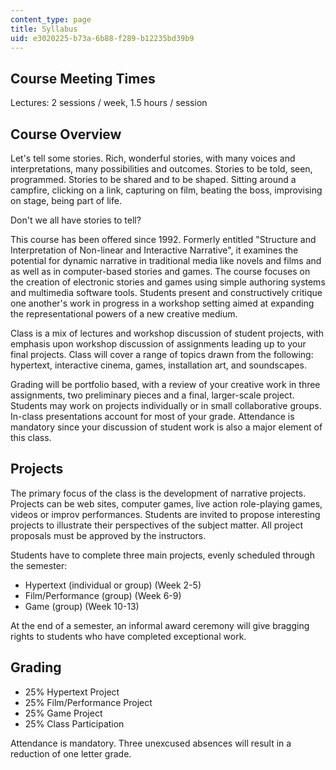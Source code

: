 ```yaml
---
content_type: page
title: Syllabus
uid: e3020225-b73a-6b88-f289-b12235bd39b9
---
```


Course Meeting Times
--------------------

Lectures: 2 sessions / week, 1.5 hours / session

Course Overview
---------------

Let's tell some stories. Rich, wonderful stories, with many voices and interpretations, many possibilities and outcomes. Stories to be told, seen, programmed. Stories to be shared and to be shaped. Sitting around a campfire, clicking on a link, capturing on film, beating the boss, improvising on stage, being part of life.

Don't we all have stories to tell?

This course has been offered since 1992. Formerly entitled "Structure and Interpretation of Non-linear and Interactive Narrative", it examines the potential for dynamic narrative in traditional media like novels and films and as well as in computer-based stories and games. The course focuses on the creation of electronic stories and games using simple authoring systems and multimedia software tools. Students present and constructively critique one another's work in progress in a workshop setting aimed at expanding the representational powers of a new creative medium.

Class is a mix of lectures and workshop discussion of student projects, with emphasis upon workshop discussion of assignments leading up to your final projects. Class will cover a range of topics drawn from the following: hypertext, interactive cinema, games, installation art, and soundscapes.

Grading will be portfolio based, with a review of your creative work in three assignments, two preliminary pieces and a final, larger-scale project. Students may work on projects individually or in small collaborative groups. In-class presentations account for most of your grade. Attendance is mandatory since your discussion of student work is also a major element of this class.

Projects
--------

The primary focus of the class is the development of narrative projects. Projects can be web sites, computer games, live action role-playing games, videos or improv performances. Students are invited to propose interesting projects to illustrate their perspectives of the subject matter. All project proposals must be approved by the instructors.

Students have to complete three main projects, evenly scheduled through the semester:

*   Hypertext (individual or group) (Week 2-5)
*   Film/Performance (group) (Week 6-9)
*   Game (group) (Week 10-13)

At the end of a semester, an informal award ceremony will give bragging rights to students who have completed exceptional work.

Grading
-------

*   25% Hypertext Project
*   25% Film/Performance Project
*   25% Game Project
*   25% Class Participation

Attendance is mandatory. Three unexcused absences will result in a reduction of one letter grade.